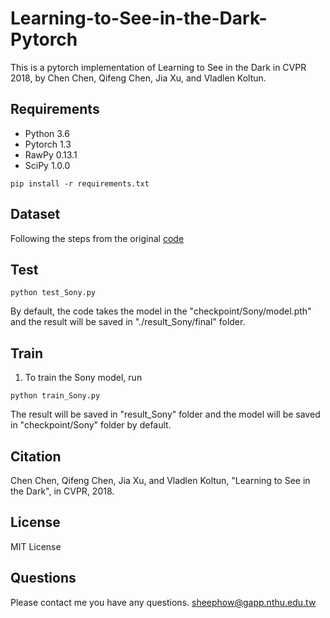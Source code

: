 # Learning-to-See-in-the-Dark-Pytorch
This is a pytorch implementation of Learning to See in the Dark in CVPR 2018, by Chen Chen, Qifeng Chen, Jia Xu, and Vladlen Koltun.

## Requirements
- Python 3.6
- Pytorch 1.3
- RawPy 0.13.1
- SciPy 1.0.0
```
pip install -r requirements.txt
```
## Dataset
Following the steps from the original [code](https://github.com/cchen156/Learning-to-See-in-the-Dark)

## Test
```
python test_Sony.py
```
By default, the code takes the model in the "checkpoint/Sony/model.pth" and the result will be saved in "./result_Sony/final" folder.

## Train
1. To train the Sony model, run
```
python train_Sony.py
```
The result will be saved in "result_Sony" folder and the model will be saved in "checkpoint/Sony" folder by default.

## Citation
Chen Chen, Qifeng Chen, Jia Xu, and Vladlen Koltun, "Learning to See in the Dark", in CVPR, 2018.

## License
MIT License

## Questions
Please contact me you have any questions. sheephow@gapp.nthu.edu.tw